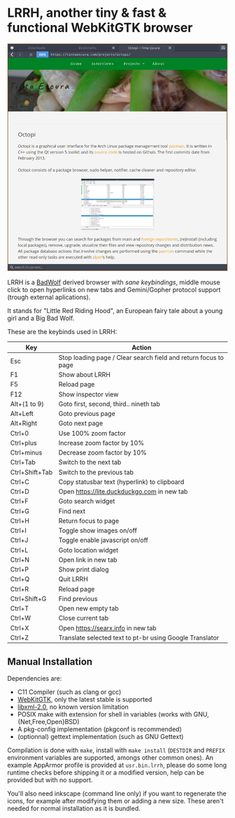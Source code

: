 # LRRH, another tiny & fast & functional WebKitGTK browser

![Main window](https://raw.githubusercontent.com/aarnt/lrrh/master/lrrh-mainwindow.png)

LRRH is a [BadWolf](https://hacktivis.me/projects/badwolf) derived browser with *sane keybindings*, middle mouse click to open hyperlinks on new tabs and Gemini/Gopher protocol support (trough external aplications).


It stands for "Little Red Riding Hood", an European fairy tale about a young girl and a Big Bad Wolf.


These are the keybinds used in LRRH:

Key           | Action
--            | --
Esc           | Stop loading page / Clear search field and return focus to page
F1            | Show about LRRH
F5            | Reload page
F12           | Show inspector view
Alt+(1 to 9)  | Goto first, second, third.. nineth tab
Alt+Left      | Goto previous page
Alt+Right     | Goto next page
Ctrl+0        | Use 100% zoom factor
Ctrl+plus     | Increase zoom factor by 10%
Ctrl+minus    | Decrease zoom factor by 10%
Ctrl+Tab      | Switch to the next tab
Ctrl+Shift+Tab| Switch to the previous tab
Ctrl+C        | Copy statusbar text (hyperlink) to clipboard
Ctrl+D        | Open https://lite.duckduckgo.com in new tab
Ctrl+F        | Goto search widget
Ctrl+G        | Find next
Ctrl+H        | Return focus to page
Ctrl+I        | Toggle show images on/off
Ctrl+J        | Toggle enable javascript on/off
Ctrl+L        | Goto location widget
Ctrl+N        | Open link in new tab
Ctrl+P        | Show print dialog
Ctrl+Q        | Quit LRRH
Ctrl+R        | Reload page
Ctrl+Shift+G  | Find previous
Ctrl+T        | Open new empty tab
Ctrl+W        | Close current tab
Ctrl+X        | Open https://searx.info in new tab
Ctrl+Z        | Translate selected text to pt-br using Google Translator

## Manual Installation
Dependencies are:

- C11 Compiler (such as clang or gcc)
- [WebKitGTK](https://webkitgtk.org/), only the latest stable is supported
- [libxml-2.0](http://www.xmlsoft.org/), no known version limitation
- POSIX make with extension for shell in variables (works with GNU, {Net,Free,Open}BSD)
- A pkg-config implementation (pkgconf is recommended)
- (optionnal) gettext implementation (such as GNU Gettext)

Compilation is done with `make`, install with `make install` (`DESTDIR` and `PREFIX` environment variables are supported, amongs other common ones). An example AppArmor profile is provided at `usr.bin.lrrh`, please do some long runtime checks before shipping it or a modified version, help can be provided but with no support.

You'll also need inkscape (command line only) if you want to regenerate the icons, for example after modifying them or adding a new size. These aren't needed for normal installation as it is bundled.

